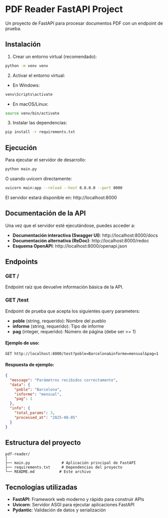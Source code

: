 # PDF Reader FastAPI Project

Un proyecto de FastAPI para procesar documentos PDF con un endpoint de prueba.

## Instalación

1. Crear un entorno virtual (recomendado):

```bash
python -m venv venv
```

2. Activar el entorno virtual:

- En Windows:

```bash
venv\Scripts\activate
```

- En macOS/Linux:

```bash
source venv/bin/activate
```

3. Instalar las dependencias:

```bash
pip install -r requirements.txt
```

## Ejecución

Para ejecutar el servidor de desarrollo:

```bash
python main.py
```

O usando uvicorn directamente:

```bash
uvicorn main:app --reload --host 0.0.0.0 --port 8000
```

El servidor estará disponible en: http://localhost:8000

## Documentación de la API

Una vez que el servidor esté ejecutándose, puedes acceder a:

- **Documentación interactiva (Swagger UI)**: http://localhost:8000/docs
- **Documentación alternativa (ReDoc)**: http://localhost:8000/redoc
- **Esquema OpenAPI**: http://localhost:8000/openapi.json

## Endpoints

### GET /

Endpoint raíz que devuelve información básica de la API.

### GET /test

Endpoint de prueba que acepta los siguientes query parameters:

- **poble** (string, requerido): Nombre del pueblo
- **informe** (string, requerido): Tipo de informe
- **pag** (integer, requerido): Número de página (debe ser >= 1)

#### Ejemplo de uso:

```
GET http://localhost:8000/test?poble=Barcelona&informe=mensual&pag=1
```

#### Respuesta de ejemplo:

```json
{
  "message": "Parámetros recibidos correctamente",
  "data": {
    "poble": "Barcelona",
    "informe": "mensual",
    "pag": 1
  },
  "info": {
    "total_params": 3,
    "processed_at": "2025-08-05"
  }
}
```

## Estructura del proyecto

```
pdf-reader/
│
├── main.py              # Aplicación principal de FastAPI
├── requirements.txt     # Dependencias del proyecto
└── README.md           # Este archivo
```

## Tecnologías utilizadas

- **FastAPI**: Framework web moderno y rápido para construir APIs
- **Uvicorn**: Servidor ASGI para ejecutar aplicaciones FastAPI
- **Pydantic**: Validación de datos y serialización

